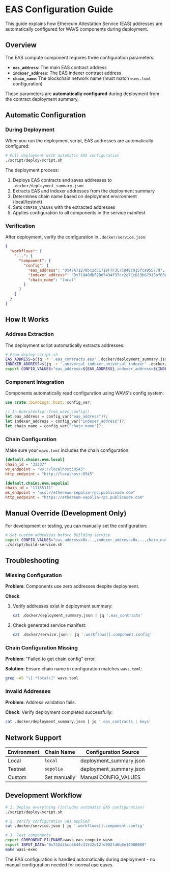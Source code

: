 # EAS Configuration Guide

This guide explains how Ethereum Attestation Service (EAS) addresses are automatically configured for WAVS components during deployment.

## Overview

The EAS compute component requires three configuration parameters:
- **`eas_address`**: The main EAS contract address
- **`indexer_address`**: The EAS indexer contract address
- **`chain_name`**: The blockchain network name (must match `wavs.toml` configuration)

These parameters are **automatically configured** during deployment from the contract deployment summary.

## Automatic Configuration

### During Deployment

When you run the deployment script, EAS addresses are automatically configured:

```bash
# Full deployment with automatic EAS configuration
./script/deploy-script.sh
```

The deployment process:
1. Deploys EAS contracts and saves addresses to `.docker/deployment_summary.json`
2. Extracts EAS and indexer addresses from the deployment summary
3. Determines chain name based on deployment environment (local/testnet)
4. Sets `CONFIG_VALUES` with the extracted addresses
5. Applies configuration to all components in the service manifest

### Verification

After deployment, verify the configuration in `.docker/service.json`:

```json
{
  "workflows": {
    "...": {
      "component": {
        "config": {
          "eas_address": "0x47A71270bc2dC1719F7F3C7C848c915fca95577d",
          "indexer_address": "0x71840dD52B07434f37cc2e7CcD13b67915bf036A",
          "chain_name": "local"
        }
      }
    }
  }
}
```

## How It Works

### Address Extraction

The deployment script automatically extracts addresses:

```bash
# From deploy-script.sh
EAS_ADDRESS=$(jq -r '.eas_contracts.eas' .docker/deployment_summary.json)
INDEXER_ADDRESS=$(jq -r '.universal_indexer.universal_indexer' .docker/deployment_summary.json)
export CONFIG_VALUES="eas_address=${EAS_ADDRESS},indexer_address=${INDEXER_ADDRESS},chain_name=${CHAIN_NAME}"
```

### Component Integration

Components automatically read configuration using WAVS's config system:

```rust
use crate::bindings::host::config_var;

// In QueryConfig::from_wavs_config()
let eas_address = config_var("eas_address")?;
let indexer_address = config_var("indexer_address")?;
let chain_name = config_var("chain_name")?;
```

### Chain Configuration

Make sure your `wavs.toml` includes the chain configuration:

```toml
[default.chains.evm.local]
chain_id = "31337"
ws_endpoint = "ws://localhost:8545"
http_endpoint = "http://localhost:8545"

[default.chains.evm.sepolia]
chain_id = "11155111"
ws_endpoint = "wss://ethereum-sepolia-rpc.publicnode.com"
http_endpoint = "https://ethereum-sepolia-rpc.publicnode.com"
```

## Manual Override (Development Only)

For development or testing, you can manually set the configuration:

```bash
# Set custom addresses before building service
export CONFIG_VALUES="eas_address=0x...,indexer_address=0x...,chain_name=local"
./script/build-service.sh
```

## Troubleshooting

### Missing Configuration

**Problem**: Components use zero addresses despite deployment.

**Check**:
1. Verify addresses exist in deployment summary:
   ```bash
   cat .docker/deployment_summary.json | jq '.eas_contracts'
   ```
2. Check generated service manifest:
   ```bash
   cat .docker/service.json | jq '.workflows[].component.config'
   ```

### Chain Configuration Missing

**Problem**: "Failed to get chain config" error.

**Solution**: Ensure chain name in configuration matches `wavs.toml`:
```bash
grep -A5 "\[.*local\]" wavs.toml
```

### Invalid Addresses

**Problem**: Address validation fails.

**Check**: Verify deployment completed successfully:
```bash
cat .docker/deployment_summary.json | jq '.eas_contracts | keys'
```

## Network Support

| Environment | Chain Name | Configuration Source |
|-------------|------------|----------------------|
| Local | `local` | deployment_summary.json |
| Testnet | `sepolia` | deployment_summary.json |
| Custom | Set manually | Manual CONFIG_VALUES |

## Development Workflow

```bash
# 1. Deploy everything (includes automatic EAS configuration)
./script/deploy-script.sh

# 2. Verify configuration was applied
cat .docker/service.json | jq '.workflows[].component.config'

# 3. Test components
export COMPONENT_FILENAME=wavs_eas_compute.wasm
export INPUT_DATA="0x742d35cc6644c31532e12fd982fd6b8e14000000"
make wasi-exec
```

The EAS configuration is handled automatically during deployment - no manual configuration needed for normal use cases.
